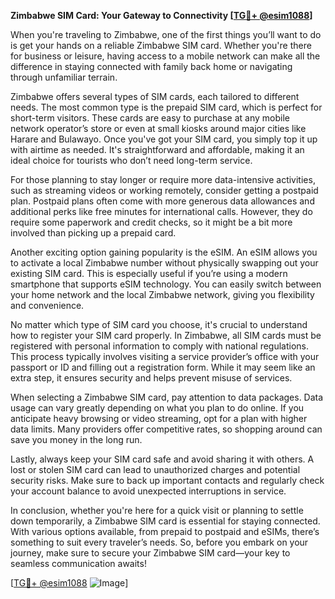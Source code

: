 **Zimbabwe SIM Card: Your Gateway to Connectivity [[TG💪+ @esim1088](https://t.me/s/esim1088)]**

When you're traveling to Zimbabwe, one of the first things you’ll want to do is get your hands on a reliable Zimbabwe SIM card. Whether you're there for business or leisure, having access to a mobile network can make all the difference in staying connected with family back home or navigating through unfamiliar terrain.

Zimbabwe offers several types of SIM cards, each tailored to different needs. The most common type is the prepaid SIM card, which is perfect for short-term visitors. These cards are easy to purchase at any mobile network operator’s store or even at small kiosks around major cities like Harare and Bulawayo. Once you've got your SIM card, you simply top it up with airtime as needed. It's straightforward and affordable, making it an ideal choice for tourists who don’t need long-term service.

For those planning to stay longer or require more data-intensive activities, such as streaming videos or working remotely, consider getting a postpaid plan. Postpaid plans often come with more generous data allowances and additional perks like free minutes for international calls. However, they do require some paperwork and credit checks, so it might be a bit more involved than picking up a prepaid card.

Another exciting option gaining popularity is the eSIM. An eSIM allows you to activate a local Zimbabwe number without physically swapping out your existing SIM card. This is especially useful if you’re using a modern smartphone that supports eSIM technology. You can easily switch between your home network and the local Zimbabwe network, giving you flexibility and convenience.

No matter which type of SIM card you choose, it's crucial to understand how to register your SIM card properly. In Zimbabwe, all SIM cards must be registered with personal information to comply with national regulations. This process typically involves visiting a service provider’s office with your passport or ID and filling out a registration form. While it may seem like an extra step, it ensures security and helps prevent misuse of services.

When selecting a Zimbabwe SIM card, pay attention to data packages. Data usage can vary greatly depending on what you plan to do online. If you anticipate heavy browsing or video streaming, opt for a plan with higher data limits. Many providers offer competitive rates, so shopping around can save you money in the long run.

Lastly, always keep your SIM card safe and avoid sharing it with others. A lost or stolen SIM card can lead to unauthorized charges and potential security risks. Make sure to back up important contacts and regularly check your account balance to avoid unexpected interruptions in service.

In conclusion, whether you're here for a quick visit or planning to settle down temporarily, a Zimbabwe SIM card is essential for staying connected. With various options available, from prepaid to postpaid and eSIMs, there’s something to suit every traveler’s needs. So, before you embark on your journey, make sure to secure your Zimbabwe SIM card—your key to seamless communication awaits! 

[[TG💪+ @esim1088](https://t.me/s/esim1088) ![Image](https://i.postimg.cc/Y0z9fWf4/image.png)]